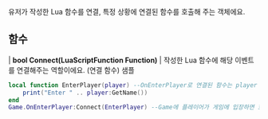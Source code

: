 유저가 작성한 Lua 함수를 연결, 특정 상황에 연결된 함수를 호출해 주는 객체에요. 
## **함수**



| **bool Connect(LuaScriptFunction Function)** |
작성한 Lua 함수에 해당 이벤트를 연결해주는 역할이에요. (연결 함수) 
샘플 

```lua
local function EnterPlayer(player) --OnEnterPlayer로 연결된 함수는 player 인자가 고정적으로 들어가요.
	print("Enter " .. player:GetName()) 
end
Game.OnEnterPlayer:Connect(EnterPlayer) --Game에 플레이어가 게임에 입장하면 호출되는 함수를 연결해요.
```
